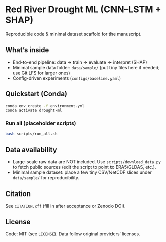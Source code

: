 # Red River Drought ML (CNN–LSTM + SHAP)

Reproducible code & minimal dataset scaffold for the manuscript.

## What’s inside
- End-to-end pipeline: data → train → evaluate → interpret (SHAP)
- Minimal sample data folder: `data/sample/` (put tiny files here if needed; use Git LFS for larger ones)
- Config-driven experiments (`configs/baseline.yaml`)

## Quickstart (Conda)
```bash
conda env create -f environment.yml
conda activate drought-ml
```

### Run all (placeholder scripts)
```bash
bash scripts/run_all.sh
```

## Data availability
- Large-scale raw data are NOT included. Use `scripts/download_data.py` to fetch public sources (edit the script to point to ERA5/GLDAS, etc.).
- Minimal sample dataset: place a few tiny CSV/NetCDF slices under `data/sample/` for reproducibility.

## Citation
See `CITATION.cff` (fill in after acceptance or Zenodo DOI).

## License
Code: MIT (see `LICENSE`). Data follow original providers’ licenses.
